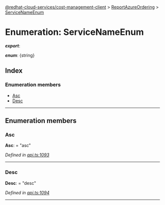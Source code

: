 [@redhat-cloud-services/cost-management-client](../README.md) > [ReportAzureOrdering](../modules/reportazureordering.md) > [ServiceNameEnum](../enums/reportazureordering.servicenameenum.md)

# Enumeration: ServiceNameEnum

*__export__*: 

*__enum__*: {string}

## Index

### Enumeration members

* [Asc](reportazureordering.servicenameenum.md#asc)
* [Desc](reportazureordering.servicenameenum.md#desc)

---

## Enumeration members

<a id="asc"></a>

###  Asc

**Asc**:  = "asc"

*Defined in [api.ts:1093](https://github.com/karelhala/javascript-clients/blob/master/packages/cost-management/api.ts#L1093)*

___
<a id="desc"></a>

###  Desc

**Desc**:  = "desc"

*Defined in [api.ts:1094](https://github.com/karelhala/javascript-clients/blob/master/packages/cost-management/api.ts#L1094)*

___

